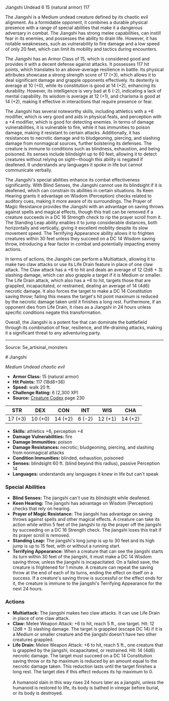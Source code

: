 <MonsterName/>Jiangshi</MonsterName>
<CreatureType/>Undead</CreatureType>
<CR/>6</CR>
<AC/>15 (natural armor)</AC>
<HP/>117</HP>
<summary>The Jiangshi is a Medium undead creature defined by its chaotic evil alignment. As a formidable opponent, it combines a durable physical presence with a range of special abilities that make it a dangerous adversary in combat. The Jiangshi has strong melee capabilities, can instill fear in its enemies, and possesses the ability to drain life. However, it has notable weaknesses, such as vulnerability to fire damage and a low speed of only 20 feet, which can limit its mobility and tactics during encounters.</summary>

<detail>

The Jiangshi has an Armor Class of 15, which is considered good and provides it with a decent defense against attacks. It possesses 117 hit points, which translates to an above-average resilience in battle. Its physical attributes showcase a strong strength score of 17 (+3), which allows it to deal significant damage and grapple opponents effectively. Its dexterity is average at 10 (+0), while its constitution is good at 14 (+2), enhancing its durability. However, its intelligence is very bad at 6 (-2), indicating a lack of mental capability. Its wisdom is average at 12 (+1), and charisma is good at 14 (+2), making it effective in interactions that require presence or fear.

The Jiangshi has several noteworthy skills, including athletics with a +6 modifier, which is very good and aids in physical feats, and perception with a +4 modifier, which is good for detecting enemies. In terms of damage vulnerabilities, it is vulnerable to fire, while it has immunities to poison damage, making it resistant to certain attacks. Additionally, it has resistances to necrotic damage and to bludgeoning, piercing, and slashing damage from nonmagical sources, further bolstering its defenses. The creature is immune to conditions such as blindness, exhaustion, and being poisoned. Its senses include blindsight up to 60 feet, allowing it to detect creatures without relying on sight—though this ability is negated if deafened. It understands any languages it spoke in life but cannot communicate verbally.

The Jiangshi's special abilities enhance its combat effectiveness significantly. With Blind Senses, the Jiangshi cannot use its blindsight if it is deafened, which can constrain its abilities in certain situations. Its Keen Hearing grants it advantage on Wisdom (Perception) checks related to auditory cues, making it more aware of its surroundings. The Prayer of Magic Resistance provides the Jiangshi with an advantage on saving throws against spells and magical effects, though this trait can be removed if a creature succeeds in a DC 16 Strength check to rip the prayer scroll from it. The Standing Leap ability enables it to jump considerable distances, both horizontally and vertically, giving it excellent mobility despite its slow movement speed. The Terrifying Appearance ability allows it to frighten creatures within 30 feet unless they succeed on a DC 14 Wisdom saving throw, introducing a fear factor in combat and potentially impacting enemy actions.

In terms of actions, the Jiangshi can perform a Multiattack, allowing it to make two claw attacks or use its Life Drain feature in place of one claw attack. The Claw attack has a +6 to hit and deals an average of 12 (2d8 + 3) slashing damage, which can also grapple a target if it is Medium or smaller. The Life Drain attack, which also has a +6 to hit, targets those that are grappled, incapacitated, or restrained, dealing an average of 14 (4d6) necrotic damage. It also forces the target to make a DC 14 Constitution saving throw; failing this means the target's hit point maximum is reduced by the necrotic damage taken until it finishes a long rest. Furthermore, if an opponent dies from Life Drain, it rises as a Jiangshi in 24 hours unless specific conditions negate this transformation.

Overall, the Jiangshi is a potent foe that can dominate the battlefield through its combination of fear, resilience, and life-draining attacks, making it a significant threat to any adventuring party.</detail>



---

Source: 5e_artisinal_monsters

<statblock>
# Jiangshi

*Medium* *Undead* *chaotic evil*

- **Armor Class:** 15 (natural armor)
- **Hit Points:** 117 (18d8+36)
- **Speed:** walk 20 ft.
- **Challenge Rating:** 6 (2,300 XP)
- **Source:** [Creature Codex](https://koboldpress.com/kpstore/product/creature-codex-for-5th-edition-dnd) page 230

| STR | DEX | CON | INT | WIS | CHA |
| --- | --- | --- | --- | --- | --- |
| 17 (+3) | 10 (+0) | 14 (+2) | 6 (-2) | 12 (+1) | 14 (+2) |

- **Skills:** athletics +6, perception +4
- **Damage Vulnerabilities:** fire
- **Damage Immunities:** poison
- **Damage Resistances:** necrotic; bludgeoning, piercing, and slashing from nonmagical attacks
- **Condition Immunities:** blinded, exhaustion, poisoned
- **Senses:** blindsight 60 ft. (blind beyond this radius), passive Perception 14
- **Languages:** understands any languages it knew in life but can't speak

### Special Abilities

- **Blind Senses:** The jiangshi can't use its blindsight while deafened.
- **Keen Hearing:** The jiangshi has advantage on Wisdom (Perception) checks that rely on hearing.
- **Prayer of Magic Resistance:** The jiangshi has advantage on saving throws against spells and other magical effects. A creature can take its action while within 5 feet of the jiangshi to rip the prayer off the jiangshi by succeeding on a DC 16 Strength check. The jiangshi loses this trait if its prayer scroll is removed.
- **Standing Leap:** The jiangshi's long jump is up to 30 feet and its high jump is up to 15 feet, with or without a running start.
- **Terrifying Appearance:** When a creature that can see the jiangshi starts its turn within 30 feet of the jiangshi, it must make a DC 14 Wisdom saving throw, unless the jiangshi is incapacitated. On a failed save, the creature is frightened for 1 minute. A creature can repeat the saving throw at the end of each of its turns, ending the effect on itself on a success. If a creature's saving throw is successful or the effect ends for it, the creature is immune to the jiangshi's Terrifying Appearance for the next 24 hours.

### Actions

- **Multiattack:** The jiangshi makes two claw attacks. It can use Life Drain in place of one claw attack.
- **Claw:** Melee Weapon Attack: +6 to hit, reach 5 ft., one target. Hit: 12 (2d8 + 3) slashing damage. The target is grappled (escape DC 14) if it is a Medium or smaller creature and the jiangshi doesn't have two other creatures grappled.
- **Life Drain:** Melee Weapon Attack: +6 to hit, reach 5 ft., one creature that is grappled by the jiangshi, incapacitated, or restrained. Hit: 14 (4d6) necrotic damage. The target must succeed on a DC 14 Constitution saving throw or its hp maximum is reduced by an amount equal to the necrotic damage taken. This reduction lasts until the target finishes a long rest. The target dies if this effect reduces its hp maximum to 0. <br><br>A humanoid slain in this way rises 24 hours later as a jiangshi, unless the humanoid is restored to life, its body is bathed in vinegar before burial, or its body is destroyed.


</statblock>


